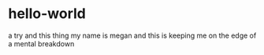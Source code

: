 # hello-world
a try and this thing
my name is megan and this is keeping me on the edge of a mental breakdown

